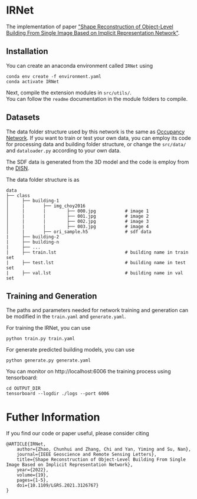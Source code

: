 # IRNet
The implementation of paper ["Shape Reconstruction of Object-Level Building From Single Image Based on Implicit Representation Network"](https://ieeexplore.ieee.org/document/9606874).


## Installation

You can create an anaconda environment called `IRNet` using
```
conda env create -f environment.yaml
conda activate IRNet
```

Next, compile the extension modules in `src/utils/`.  
You can follow the `readme` documentation in the module folders to compile.

## Datasets

The data folder structure used by this network is the same as [Occupancy Network](https://github.com/autonomousvision/occupancy_networks). If you want to train or test your own data, you can employ its code for processing data and building folder structure, or change the `src/data/` and `dataloader.py` according to your own data.  

The SDF data is generated from the 3D model and the code is employ from the [DISN](https://github.com/laughtervv/DISN).  

The data folder structure is as
```plain
data
├── class
│     ├── building-1
│     |       ├── img_choy2016
│     |       |        ├── 000.jpg           # image 1
│     |       |        ├── 001.jpg           # image 2
│     |       |        ├── 002.jpg           # image 3
│     |       |        ├── 003.jpg           # image 4
│     |       ├── ori_sample.h5              # sdf data
|     ├── building-2
|     ├── building-n
|     ├── ...
|     ├── train.lst                          # building name in train set
|     ├── test.lst                           # building name in test set
|     ├── val.lst                            # building name in val set
```



## Training and Generation

The paths and parameters needed for network training and generation can be modified in the `train.yaml` and `generate.yaml`.

For training the IRNet, you can use
```
python train.py train.yaml
```

For generate predicted building models, you can use
```
python generate.py generate.yaml
```

You can monitor on http://localhost:6006 the training process using tensorboard:
```
cd OUTPUT_DIR
tensorboard --logdir ./logs --port 6006
```


# Futher Information
If you find our code or paper useful, please consider citing

    @ARTICLE{IRNet,  
        author={Zhao, Chunhui and Zhang, Chi and Yan, Yiming and Su, Nan},  
        journal={IEEE Geoscience and Remote Sensing Letters},   
        title={Shape Reconstruction of Object-Level Building From Single Image Based on Implicit Representation Network},   
        year={2022},  
        volume={19},  
        pages={1-5},  
        doi={10.1109/LGRS.2021.3126767}
    }
